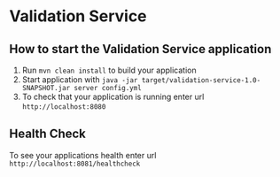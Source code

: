 # Validation Service

How to start the Validation Service application
---

1. Run `mvn clean install` to build your application
1. Start application with `java -jar target/validation-service-1.0-SNAPSHOT.jar server config.yml`
1. To check that your application is running enter url `http://localhost:8080`

Health Check
---

To see your applications health enter url `http://localhost:8081/healthcheck`
